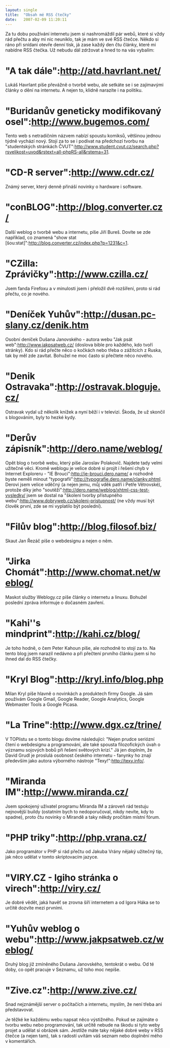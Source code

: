 ```yaml
---
layout: single
title:  "Obsah mé RSS čtečky"
date:   2007-02-09 11:20:11
---
```

Za tu dobu používání internetu jsem si nashromáždil pár webů, které si vždy rád
přečtu a aby mi nic neuniklo, tak je mám ve své RSS čtečce. Někdo si ráno při
snídani otevře denní tisk, já zase každý den čtu články, které mi nabídne RSS
čtečka. Už nebudu dál zdržovat a hned to na vás vybalím:

"A tak dále":http://atd.havrlant.net/
=====================================

Lukáš Havrlant píše převážně o tvorbě webu, ale setkáte se i se zajímavými články
o dění na internetu. A nejen to, klidně narazíte i na politiku.

"Buridanův geneticky modifikovaný osel":http://www.bugemos.com/
===============================================================

Tento web s netradičním názvem nabízí spoustu komiksů, většinou jednou týdně
vychází nový. Stojí za to se i podívat na předchozí tvorbu na "studentských
stránkách ČVUT":http://www.student.cvut.cz/search.php?rsvelikost=uvod&rstext=all-phpRS-all&rstema=31.
	
"CD-R server":http://www.cdr.cz/
================================

Známý server, který denně přináší novinky o hardware i software.
	
"conBLOG":http://blog.converter.cz/
===================================

Další weblog o tvorbě webu a internetu, píše Jiří Bureš. Dovíte se zde například,
co znamená "show stat [šou:stat]":http://blog.converter.cz/index.php?p=1231&c=1.
	
"CZilla: Zprávičky":http://www.czilla.cz/
=========================================

Jsem fanda Firefoxu a v minulosti jsem i přeložil dvě rozšíření, proto si rád přečtu,
co je nového.
	
"Deníček Yuhův":http://dusan.pc-slany.cz/denik.htm
==================================================

Osobní deníček Dušana Janovského - autora webu "Jak psát web":http://www.jakpsatweb.cz/
(doslova bible pro každého, kdo tvoří stránky). Kdo si rád přečte něco o kočkách nebo
třeba o zážitcích z Ruska, tak by měl zde zavítat. Bohužel ne moc často si přečtete
něco nového.

"Denik Ostravaka":http://ostravak.bloguje.cz/
=============================================

Ostravak vydal už několik knížek a nyní běží i v televizi. Škoda, že už skončil
s blogováním, byly to hezké kydy.
	
"Derův zápisník":http://dero.name/weblog/
=========================================

Opět blog o tvorbě webu, který píše Jaroslav Polakovič. Najdete tady velmi užitečné
věci. Kromě weblogu je velice dobré si projít i řešení chyb v Internet Exploreru -
"IE Brouci":http://ie-brouci.dero.name/ a rozhodně byste neměli minout
"typografii":http://typografie.dero.name/clanky.phtml. Derovi jsem velice vděčný
(a nejen jemu, můj vděk patří i Petře Větrovské), protože díky jeho
"soutěži":http://dero.name/weblog/xhtml-css-test-vysledky/ jsem se dostal na
"školení tvorby přístupného webu":http://www.dobryweb.cz/skoleni-pristupnost/
(ne vždy musí být člověk první, zde se mi vyplatilo být poslední).

"Filův blog":http://blog.filosof.biz/
=====================================

Skaut Jan Řezáč píše o webdesignu a nejen o něm.
	
"Jirka Chomát":http://www.chomat.net/weblog/
============================================

Maskot služby Weblogy.cz píše články o internetu a linuxu. Bohužel poslední zpráva
informuje o dočasném zavření.

"Kahi''s mindprint":http://kahi.cz/blog/
=======================================

Je toho hodně, o čem Peter Kahoun píše, ale rozhodně to stojí za to. Na tento blog
jsem narazil nedávno a při přečtení prvního článku jsem si ho ihned dal do RSS
čtečky.
	
"Kryl Blog":http://kryl.info/blog.php
=====================================

Milan Kryl píše hlavně o novinkách a produktech firmy Google. Já sám používám
Google Gmail, Google Reader, Google Analytics, Google Webmaster Tools a Google
Picasa.
	
"La Trine":http://www.dgx.cz/trine/
===================================

V TOPlistu se o tomto blogu dovíme následující: "Nejen prudce seriózní čtení o
webdesignu a programování, ale také spousta filozofických úvah o významu sojových
bobů při řešení světových krizí." Já jen doplním, že David Grudl je proslulá
osobnost českého internetu - fanynky ho znají především jako autora výborného
nástroje "Texy!":http://texy.info/.
	
"Miranda IM":http://www.miranda.cz/
===================================

Jsem spokojený uživatel programu Miranda IM a zároveň rád testuju nejnovější
buildy (ostatním bych to nedoporučoval, nikdy nevíte, kdy to spadne), proto
čtu novinky o Mirandě a taky někdy pročítám místní fórum.
	
"PHP triky":http://php.vrana.cz/
================================

Jako programátor v PHP si rád přečtu od Jakuba Vrány nějaký užitečný tip, jak něco
udělat v tomto skriptovacím jazyce.
	
"VIRY.CZ - Igiho stránka o virech":http://viry.cz/
==================================================

Je dobré vědět, jaká havěť se zrovna šíří internetem a od Igora Háka se to určitě
dozvíte mezi prvními.
	
"Yuhův weblog o webu":http://www.jakpsatweb.cz/weblog/
======================================================

Druhý blog již zmíněného Dušana Janovského, tentokrát o webu. Od té doby, co opět
pracuje v Seznamu, už toho moc nepíše.
	
"Zive.cz":http://www.zive.cz/
============================= 

Snad nejznámější server o počítačích a internetu, myslím, že není třeba ani představovat.

Je těžké ke každému webu napsat něco výstižného. Pokud se zajímáte o tvorbu webu
nebo programování, tak určitě nebude na škodu si tyto weby projet a udělat si obrázek
sám. Jestliže máte taky nějaké dobré weby v RSS čtečce (a nejen tam), tak s radostí
uvítám váš seznam nebo doplnění mého v komentářích.
